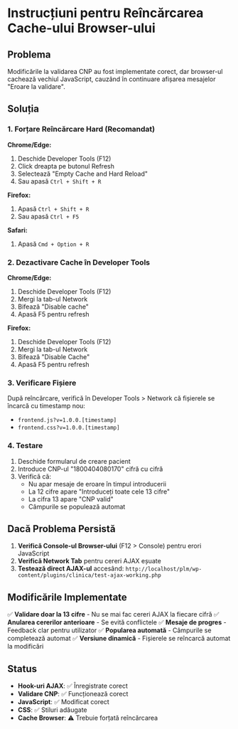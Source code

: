# Instrucțiuni pentru Reîncărcarea Cache-ului Browser-ului

## Problema
Modificările la validarea CNP au fost implementate corect, dar browser-ul cachează vechiul JavaScript, cauzând în continuare afișarea mesajelor "Eroare la validare".

## Soluția

### 1. Forțare Reîncărcare Hard (Recomandat)

**Chrome/Edge:**
1. Deschide Developer Tools (F12)
2. Click dreapta pe butonul Refresh
3. Selectează "Empty Cache and Hard Reload"
4. Sau apasă `Ctrl + Shift + R`

**Firefox:**
1. Apasă `Ctrl + Shift + R`
2. Sau apasă `Ctrl + F5`

**Safari:**
1. Apasă `Cmd + Option + R`

### 2. Dezactivare Cache în Developer Tools

**Chrome/Edge:**
1. Deschide Developer Tools (F12)
2. Mergi la tab-ul Network
3. Bifează "Disable cache"
4. Apasă F5 pentru refresh

**Firefox:**
1. Deschide Developer Tools (F12)
2. Mergi la tab-ul Network
3. Bifează "Disable Cache"
4. Apasă F5 pentru refresh

### 3. Verificare Fișiere

După reîncărcare, verifică în Developer Tools > Network că fișierele se încarcă cu timestamp nou:
- `frontend.js?v=1.0.0.[timestamp]`
- `frontend.css?v=1.0.0.[timestamp]`

### 4. Testare

1. Deschide formularul de creare pacient
2. Introduce CNP-ul "1800404080170" cifră cu cifră
3. Verifică că:
   - Nu apar mesaje de eroare în timpul introducerii
   - La 12 cifre apare "Introduceți toate cele 13 cifre"
   - La cifra 13 apare "CNP valid"
   - Câmpurile se populează automat

## Dacă Problema Persistă

1. **Verifică Console-ul Browser-ului** (F12 > Console) pentru erori JavaScript
2. **Verifică Network Tab** pentru cereri AJAX eșuate
3. **Testează direct AJAX-ul** accesând: `http://localhost/plm/wp-content/plugins/clinica/test-ajax-working.php`

## Modificările Implementate

✅ **Validare doar la 13 cifre** - Nu se mai fac cereri AJAX la fiecare cifră
✅ **Anularea cererilor anterioare** - Se evită conflictele
✅ **Mesaje de progres** - Feedback clar pentru utilizator
✅ **Popularea automată** - Câmpurile se completează automat
✅ **Versiune dinamică** - Fișierele se reîncarcă automat la modificări

## Status

- **Hook-uri AJAX**: ✅ Înregistrate corect
- **Validare CNP**: ✅ Funcționează corect
- **JavaScript**: ✅ Modificat corect
- **CSS**: ✅ Stiluri adăugate
- **Cache Browser**: ⚠️ Trebuie forțată reîncărcarea 